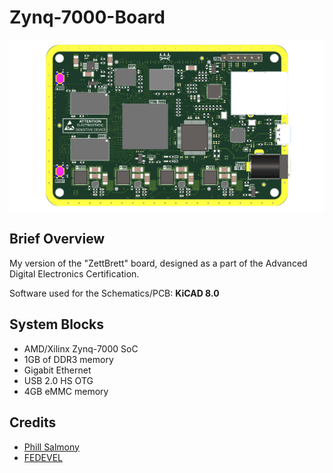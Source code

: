 # Zynq-7000-Board

![Alt text](Galery/Front.png?raw=true "Front Cu")


## Brief Overview
My version of the "ZettBrett" board, designed as a part of the Advanced Digital Electronics Certification.

Software used for the Schematics/PCB: **KiCAD 8.0**

## System Blocks
- AMD/Xilinx Zynq-7000 SoC
- 1GB of DDR3 memory
- Gigabit Ethernet
- USB 2.0 HS OTG
- 4GB eMMC memory


## Credits
* [Phill Salmony](https://github.com/pms67)
* [FEDEVEL](https://github.com/FEDEVEL)
